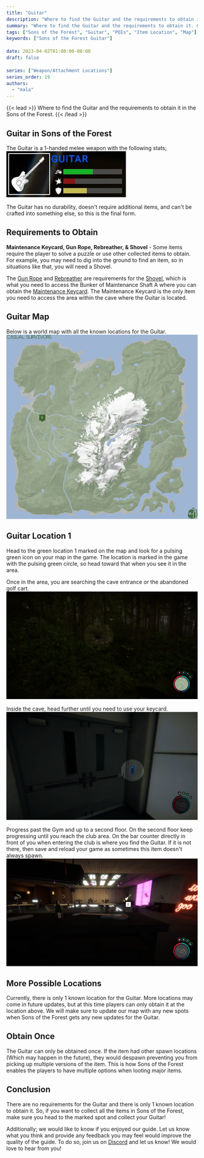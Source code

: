 ```yaml
---
title: "Guitar"
description: "Where to find the Guitar and the requirements to obtain it in the Sons of the Forest."
summary: "Where to find the Guitar and the requirements to obtain it. Click here to learn more about it!"
tags: ["Sons of the Forest", "Guitar", "POIs", "Item Location", "Map"]
keywords: ["Sons of the Forest Guitar"]

date: 2023-04-02T01:00:00-08:00
draft: false

series: ["Weapon/Attachment Locations"]
series_order: 19
authors:
  - "mala"
---
```


{{< lead >}}
Where to find the Guitar and the requirements to obtain it in the Sons of the Forest.
{{< /lead >}}

## Guitar in Sons of the Forest
The Guitar is a 1-handed melee weapon with the following stats;
![Guitar Stats](img/stats.webp)

The Guitar has no durability, doesn't require additional items, and can't be crafted into something else, so this is the final form.

## Requirements to Obtain
**Maintenance Keycard, Gun Rope, Rebreather, & Shovel** - Some items require the player to solve a puzzle or use other collected items to obtain. For example, you may need to dig into the ground to find an item, so in situations like that, you will need a Shovel. 

The [Gun Rope](/sons-of-the-forest/guides/rope-gun/) and [Rebreather](/sons-of-the-forest/guides/rebreather/) are requirements for the [Shovel](/sons-of-the-forest/guides/shovel/), which is what you need to access the Bunker of Maintenance Shaft A where you can obtain the [Maintenance Keycard](/sons-of-the-forest/guides/maintenance-keycard/). The Maintenance Keycard is the only item you need to access the area within the cave where the Guitar is located.

## Guitar Map
Below is a world map with all the known locations for the Guitar.
![Sons of the Forest Guitar Location](img/map.webp)

## Guitar Location 1
Head to the green location 1 marked on the map and look for a pulsing green icon on your map in the game. The location is marked in the game with the pulsing green circle, so head toward that when you see it in the area.

Once in the area, you are searching the cave entrance or the abandoned golf cart.
![Sons of the Forest Guitar Cave Entrance](img/cave_entrance.webp)

Inside the cave, head further until you need to use your keycard.
![Sons of the Forest Guitar, Keycard Entrance](img/keycard_entrance.webp)

Progress past the Gym and up to a second floor. On the second floor keep progressing until you reach the club area. On the bar counter directly in front of you when entering the club is where you find the Guitar. If it is not there, then save and reload your game as sometimes this item doesn't always spawn.
![Sons of the Forest Guitar on Table](featured.webp)

## More Possible Locations
Currently, there is only 1 known location for the Guitar. More locations may come in future updates, but at this time players can only obtain it at the location above.
We will make sure to update our map with any new spots when Sons of the Forest gets any new updates for the Guitar.

## Obtain Once
The Guitar can only be obtained once. If the item had other spawn locations (Which may happen in the future), they would despawn preventing you from picking up multiple versions of the item. This is how Sons of the Forest enables the players to have multiple options when looting major items. 

## Conclusion
There are no requirements for the Guitar and there is only 1 known location to obtain it. So, if you want to collect all the items in Sons of the Forest, make sure you head to the marked spot and collect your Guitar!

Additionally; we would like to know if you enjoyed our guide. Let us know what you think and provide any feedback you may feel would improve the quality of the guide. To do so, join us on [Discord](https://discord.gg/ZXp93XsKnN) and let us know! We would love to hear from you! 
